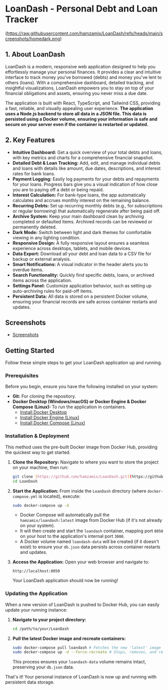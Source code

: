 # LoanDash - Personal Debt and Loan Tracker 

(https://raw.githubusercontent.com/hamzamix/LoanDash/refs/heads/main/screenshots/homedark.png)

## 1. About LoanDash

LoanDash is a modern, responsive web application designed to help you effortlessly manage your personal finances. It provides a clear and intuitive interface to track money you've borrowed (debts) and money you've lent to others (loans). With a comprehensive dashboard, detailed tracking, and insightful visualizations, LoanDash empowers you to stay on top of your financial obligations and assets, ensuring you never miss a due date.

The application is built with React, TypeScript, and Tailwind CSS, providing a fast, reliable, and visually appealing user experience. **The application uses a Node.js backend to store all data in a JSON file. This data is persisted using a Docker volume, ensuring your information is safe and secure on your server even if the container is restarted or updated.**

## 2. Key Features

- **Intuitive Dashboard:** Get a quick overview of your total debts and loans, with key metrics and charts for a comprehensive financial snapshot.
- **Detailed Debt & Loan Tracking:** Add, edit, and manage individual debts and loans with details like amount, due dates, descriptions, and interest rates for bank loans.
- **Payment Logging:** Easily log payments for your debts and repayments for your loans. Progress bars give you a visual indication of how close you are to paying off a debt or being repaid.
- **Interest Calculation:** For bank-type loans, the app automatically calculates and accrues monthly interest on the remaining balance.
- **Recurring Debts:** Set up recurring monthly debts (e.g., for subscriptions or regular borrowing) that automatically regenerate after being paid off.
- **Archive System:** Keep your main dashboard clean by archiving completed or defaulted items. Archived records can be reviewed or permanently deleted.
- **Dark Mode:** Switch between light and dark themes for comfortable viewing in any lighting condition.
- **Responsive Design:** A fully responsive layout ensures a seamless experience across desktops, tablets, and mobile devices.
- **Data Export:** Download all your debt and loan data to a CSV file for backup or external analysis.
- **Smart Notifications:** A visual indicator in the header alerts you to overdue items.
- **Search Functionality:** Quickly find specific debts, loans, or archived items across the application.
- **Settings Panel:** Customize application behavior, such as setting up auto-archiving rules for paid-off items.
- **Persistent Data:** All data is stored on a persistent Docker volume, ensuring your financial records are safe across container restarts and updates.

## Screenshots 

* [Screenshots](https://github.com/hamzamix/LoanDash/tree/main/screenshots)

## Getting Started

Follow these simple steps to get your LoanDash application up and running.

### Prerequisites

Before you begin, ensure you have the following installed on your system:

* **Git:** For cloning the repository.
* **Docker Desktop (Windows/macOS) or Docker Engine & Docker Compose (Linux):** To run the application in containers.
    * [Install Docker Desktop](https://www.docker.com/products/docker-desktop)
    * [Install Docker Engine (Linux)](https://docs.docker.com/engine/install/)
    * [Install Docker Compose (Linux)](https://docs.docker.com/compose/install/)

### Installation & Deployment

This method uses the pre-built Docker image from Docker Hub, providing the quickest way to get started.

1.  **Clone the Repository:**
    Navigate to where you want to store the project on your machine, then run:
    ```bash
    git clone [https://github.com/hamzamix/LoanDash.git](https://github.com/hamzamix/LoanDash.git)
    cd LoanDash
    ```

2.  **Start the Application:**
    From inside the `LoanDash` directory (where `docker-compose.yml` is located), execute:
    ```bash
    sudo docker-compose up -d
    ```
    * Docker Compose will automatically pull the `hamzamix/loandash:latest` image from Docker Hub (if it's not already on your system).
    * It will then create and start the `loandash` container, mapping port `8050` on your host to the application's internal port `3000`.
    * A Docker volume named `loandash-data` will be created (if it doesn't exist) to ensure your `db.json` data persists across container restarts and updates.

3.  **Access the Application:**
    Open your web browser and navigate to:
    ```
    http://localhost:8050
    ```
    Your LoanDash application should now be running!

### Updating the Application

When a new version of LoanDash is pushed to Docker Hub, you can easily update your running instance:

1.  **Navigate to your project directory:**
    ```bash
    cd /path/to/your/LoanDash
    ```
2.  **Pull the latest Docker image and recreate containers:**
    ```bash
    sudo docker-compose pull loandash # Fetches the new 'latest' image for the loandash service
    sudo docker-compose up -d --force-recreate # Stops, removes, and recreates the container with the new image
    ```
    This process ensures your `loandash-data` volume remains intact, preserving your `db.json` data.

That's it! Your personal instance of LoanDash is now up and running with persistent data storage.
